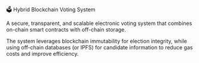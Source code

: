 🗳 Hybrid Blockchain Voting System

A secure, transparent, and scalable electronic voting system that combines on-chain smart contracts with off-chain storage.

The system leverages blockchain immutability for election integrity, while using off-chain databases (or IPFS) for candidate information to reduce gas costs and improve efficiency.